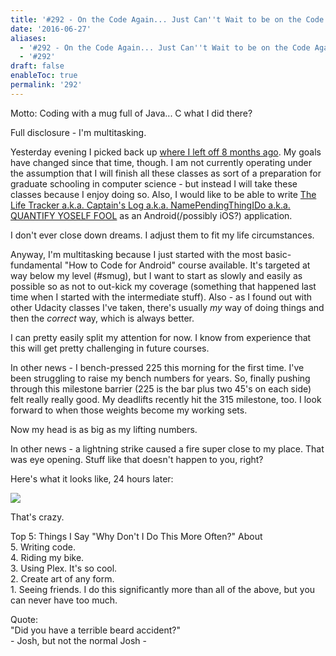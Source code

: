 ```yaml
---
title: '#292 - On the Code Again... Just Can''t Wait to be on the Code Again'
date: '2016-06-27'
aliases:
  - '#292 - On the Code Again... Just Can''t Wait to be on the Code Again'
  - '#292'
draft: false
enableToc: true
permalink: '292'
---
```


Motto: Coding with a mug full of Java... C what I did there?  
  
Full disclosure - I'm multitasking.  
  
Yesterday evening I picked back up [where I left off 8 months ago](http://www.aarongilly.com/261). My goals have changed since that time, though. I am not currently operating under the assumption that I will finish all these classes as sort of a preparation for graduate schooling in computer science - but instead I will take these classes because I enjoy doing so. Also, I would like to be able to write [The Life Tracker a.k.a. Captain's Log a.k.a. NamePendingThingIDo a.k.a. QUANTIFY YOSELF FOOL](http://www.aarongilly.com/p/feature-life-tracker.html) as an Android(/possibly iOS?) application.  
  
I don't ever close down dreams. I adjust them to fit my life circumstances.  
  
Anyway, I'm multitasking because I just started with the most basic-fundamental "How to Code for Android" course available. It's targeted at way below my level (#smug), but I want to start as slowly and easily as possible so as not to out-kick my coverage (something that happened last time when I started with the intermediate stuff). Also - as I found out with other Udacity classes I've taken, there's usually _my_ way of doing things and then the _correct_ way, which is always better.   
  
I can pretty easily split my attention for now. I know from experience that this will get pretty challenging in future courses.  
  
In other news - I bench-pressed 225 this morning for the first time. I've been struggling to raise my bench numbers for years. So, finally pushing through this milestone barrier (225 is the bar plus two 45's on each side) felt really really good. My deadlifts recently hit the 315 milestone, too. I look forward to when those weights become my working sets.  
  
Now my head is as big as my lifting numbers.  
  
In other news - a lightning strike caused a fire super close to my place. That was eye opening. Stuff like that doesn't happen to you, right?  
  
Here's what it looks like, 24 hours later:  
  
[![](assets/292-1.jpg)](https://4.bp.blogspot.com/-2E853EBU%5FLc/V3HEA4F89II/AAAAAAACWiE/ivUmKpEHba8foh70jNNq5XnlnW4MnpxPQCKgB/s1600/IMG%5F20160627%5F160258.jpg)

  
That's crazy.  
  
Top 5: Things I Say "Why Don't I Do This More Often?" About  
5\. Writing code.  
4\. Riding my bike.  
3\. Using Plex. It's so cool.  
2\. Create art of any form.  
1\. Seeing friends. I do this significantly more than all of the above, but you can never have too much.  
  
Quote:  
"Did you have a terrible beard accident?"  
\- Josh, but not the normal Josh -
